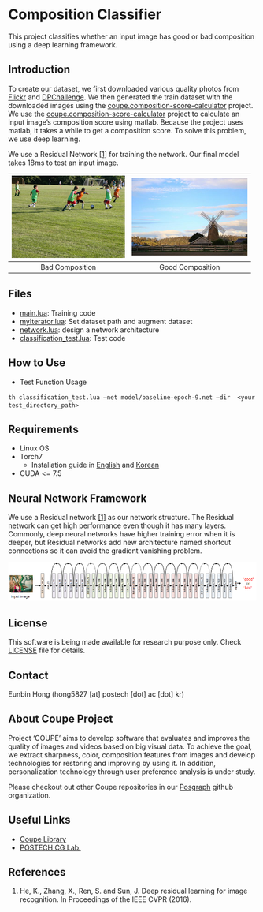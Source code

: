 # Composition Classifier #
This project classifies whether an input image has good or bad composition using a deep learning framework.

## Introduction ##
To create our dataset, we first downloaded various quality photos from [Flickr](http://www.flickr.com) and [DPChallenge](http://www.dpchallenge.com). We then generated the train dataset with the downloaded images using the [coupe.composition-score-calculator](https://github.com/posgraph/coupe.composition-score-calculator) project. We use the [coupe.composition-score-calculator](https://github.com/posgraph/coupe.composition-score-calculator) project to calculate an input image’s composition score using matlab. Because the project uses matlab, it takes a while to get a composition score. To solve this problem, we use deep learning.  
  
We use a Residual Network [\[1\]](#references) for training the network. Our final model takes 18ms to test an input image.  

|![Bad Composition](docs/images/bad_composition.png) |![Good Composition](docs/images/good_composition.png)|
|:-------------:|:--------------:|
|Bad Composition|Good Composition|

## Files ##
  * [main.lua](Composition%20Classifier/main.lua): Training code
  * [myIterator.lua](Composition%20Classifier/myIterator.lua): Set dataset path and augment dataset
  * [network.lua](Composition%20Classifier/network.lua): design a network architecture
  * [classification_test.lua](Composition%20Classifier/classification_test.lua): Test code
    
## How to Use ##
* Test Function Usage  
```
th classification_test.lua –net model/baseline-epoch-9.net –dir  <your test_directory_path>
```
## Requirements ##
* Linux OS
* Torch7
  * Installation guide in [English](http://www.jetsonhacks.com/2015/05/20/torch-7-scientific-computer-framework-with-cudnn-nvidia-jetson-tk1/) and [Korean](http://www.whydsp.org/279)
* CUDA <= 7.5

## Neural Network Framework ##
We use a Residual network [\[1\]](#references) as our network structure. The Residual network can get high performance even though it has many layers. Commonly, deep neural networks have higher training error when it is deeper, but Residual networks add new architecture named shortcut connections so it can avoid the gradient vanishing problem.

![Composition Network](docs/images/composition_network.png)

## License ##
This software is being made available for research purpose only. Check [LICENSE](LICENSE) file for details.  

## Contact ##
Eunbin Hong (hong5827 [at] postech [dot] ac [dot] kr)

## About Coupe Project ##
Project ‘COUPE’ aims to develop software that evaluates and improves the quality of images and videos based on big visual data. To achieve the goal, we extract sharpness, color, composition features from images and develop technologies for restoring and improving by using it. In addition, personalization technology through user preference analysis is under study.  
  
Please checkout out other Coupe repositories in our [Posgraph](https://github.com/posgraph) github organization.

## Useful Links ##

  * [Coupe Library](http://coupe.postech.ac.kr/)
  * [POSTECH CG Lab.](http://cg.postech.ac.kr/)
  
## References ##
1. He, K., Zhang, X., Ren, S. and Sun, J. Deep residual learning for image recognition. In Proceedings of the IEEE CVPR (2016). 
